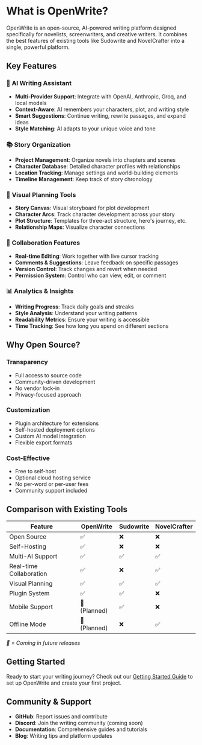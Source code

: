 # What is OpenWrite?

OpenWrite is an open-source, AI-powered writing platform designed specifically for novelists, screenwriters, and creative writers. It combines the best features of existing tools like Sudowrite and NovelCrafter into a single, powerful platform.

## Key Features

### 🤖 **AI Writing Assistant**
- **Multi-Provider Support**: Integrate with OpenAI, Anthropic, Groq, and local models
- **Context-Aware**: AI remembers your characters, plot, and writing style
- **Smart Suggestions**: Continue writing, rewrite passages, and expand ideas
- **Style Matching**: AI adapts to your unique voice and tone

### 📚 **Story Organization**
- **Project Management**: Organize novels into chapters and scenes
- **Character Database**: Detailed character profiles with relationships
- **Location Tracking**: Manage settings and world-building elements
- **Timeline Management**: Keep track of story chronology

### 🎨 **Visual Planning Tools**
- **Story Canvas**: Visual storyboard for plot development
- **Character Arcs**: Track character development across your story
- **Plot Structure**: Templates for three-act structure, hero's journey, etc.
- **Relationship Maps**: Visualize character connections

### 👥 **Collaboration Features**
- **Real-time Editing**: Work together with live cursor tracking
- **Comments & Suggestions**: Leave feedback on specific passages
- **Version Control**: Track changes and revert when needed
- **Permission System**: Control who can view, edit, or comment

### 📊 **Analytics & Insights**
- **Writing Progress**: Track daily goals and streaks
- **Style Analysis**: Understand your writing patterns
- **Readability Metrics**: Ensure your writing is accessible
- **Time Tracking**: See how long you spend on different sections

## Why Open Source?

### **Transparency**
- Full access to source code
- Community-driven development  
- No vendor lock-in
- Privacy-focused approach

### **Customization**
- Plugin architecture for extensions
- Self-hosted deployment options
- Custom AI model integration
- Flexible export formats

### **Cost-Effective**
- Free to self-host
- Optional cloud hosting service
- No per-word or per-user fees
- Community support included

## Comparison with Existing Tools

| Feature | OpenWrite | Sudowrite | NovelCrafter |
|---------|-----------------|-----------|--------------|
| Open Source | ✅ | ❌ | ❌ |
| Self-Hosting | ✅ | ❌ | ❌ |
| Multi-AI Support | ✅ | ✅ | ✅ |
| Real-time Collaboration | ✅ | ❌ | ✅ |
| Visual Planning | ✅ | ✅ | ✅ |
| Plugin System | ✅ | ✅ | ❌ |
| Mobile Support | 🔄 (Planned) | ✅ | ❌ |
| Offline Mode | 🔄 (Planned) | ❌ | ✅ |

*🔄 = Coming in future releases*

## Getting Started

Ready to start your writing journey? Check out our [Getting Started Guide](./getting-started.md) to set up OpenWrite and create your first project.

## Community & Support

- **GitHub**: Report issues and contribute
- **Discord**: Join the writing community (coming soon)
- **Documentation**: Comprehensive guides and tutorials
- **Blog**: Writing tips and platform updates